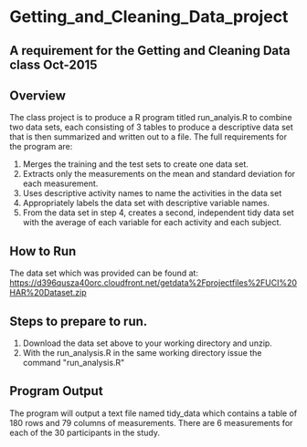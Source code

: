 # Getting_and_Cleaning_Data_project
## A requirement for the Getting and Cleaning Data class  Oct-2015

## Overview
The class project is to produce a R program titled run_analyis.R to combine two data sets, each consisting of 3 tables to produce a descriptive data set that is then summarized and written out to a file.  The full requirements for the program are:

1. Merges the training and the test sets to create one data set.
2. Extracts only the measurements on the mean and standard deviation for each measurement. 
3. Uses descriptive activity names to name the activities in the data set
4. Appropriately labels the data set with descriptive variable names. 
5. From the data set in step 4, creates a second, independent tidy data set with the average of each variable for each activity and each subject.

## How to Run
The data set which was provided can be found at: https://d396qusza40orc.cloudfront.net/getdata%2Fprojectfiles%2FUCI%20HAR%20Dataset.zip

## Steps to prepare to run.
1. Download the data set above to your working directory and unzip.
2. With the run_analysis.R in the same working directory issue the command "run_analysis.R"

## Program Output
The program will output a text file named tidy_data which contains a table of 180 rows and 79 columns of measurements.  There are 6 measurements for each of the 30 participants in the study. 